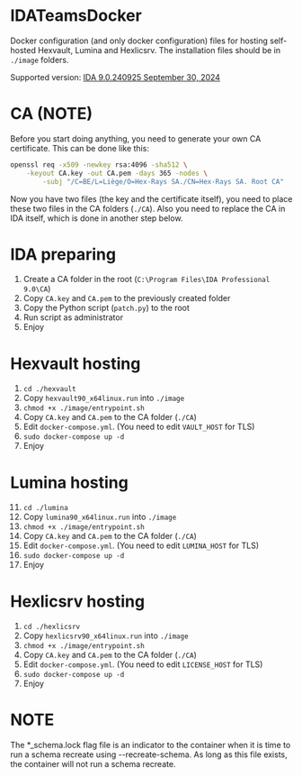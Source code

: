 # IDATeamsDocker
Docker configuration (and only docker configuration) files for hosting self-hosted Hexvault, Lumina and Hexlicsrv. The installation files should be in `./image` folders.

Supported version: [IDA 9.0.240925 September 30, 2024](https://docs.hex-rays.com/release-notes/9_0)

# CA (NOTE)
Before you start doing anything, you need to generate your own CA certificate. This can be done like this:
```bash
openssl req -x509 -newkey rsa:4096 -sha512 \
    -keyout CA.key -out CA.pem -days 365 -nodes \
        -subj "/C=BE/L=Liège/O=Hex-Rays SA./CN=Hex-Rays SA. Root CA"
```
Now you have two files (the key and the certificate itself), you need to place these two files in the CA folders (`./CA`). Also you need to replace the CA in IDA itself, which is done in another step below.

# IDA preparing
1. Create a CA folder in the root (`C:\Program Files\IDA Professional 9.0\CA`)
2. Copy `CA.key` and `CA.pem` to the previously created folder
4. Copy the Python script (`patch.py`) to the root
5. Run script as administrator
6. Enjoy

# Hexvault hosting
1. `cd ./hexvault`
2. Copy `hexvault90_x64linux.run` into `./image`
3. `chmod +x ./image/entrypoint.sh`
4. Copy `CA.key` and `CA.pem` to the CA folder (`./CA`)
5. Edit `docker-compose.yml`. (You need to edit `VAULT_HOST` for TLS)
6. `sudo docker-compose up -d`
7. Enjoy

# Lumina hosting
11. `cd ./lumina`
2. Copy `lumina90_x64linux.run` into `./image`
3. `chmod +x ./image/entrypoint.sh`
4. Copy `CA.key` and `CA.pem` to the CA folder (`./CA`)
5. Edit `docker-compose.yml`. (You need to edit `LUMINA_HOST` for TLS)
6. `sudo docker-compose up -d`
7. Enjoy

# Hexlicsrv hosting
1. `cd ./hexlicsrv`
2. Copy `hexlicsrv90_x64linux.run` into `./image`
3. `chmod +x ./image/entrypoint.sh`
4. Copy `CA.key` and `CA.pem` to the CA folder (`./CA`)
5. Edit `docker-compose.yml`. (You need to edit `LICENSE_HOST` for TLS)
6. `sudo docker-compose up -d`
7. Enjoy

# NOTE
The *_schema.lock flag file is an indicator to the container when it is time to run a schema recreate using --recreate-schema. As long as this file exists, the container will not run a schema recreate.
